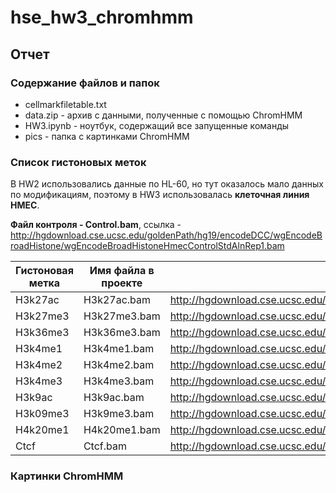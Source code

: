# hse_hw3_chromhmm

## Отчет

### Содержание файлов и папок
- cellmarkfiletable.txt 
- data.zip - архив с данными, полученные с помощью ChromHMM
- HW3.ipynb - ноутбук, содержащий все запущенные команды
- pics - папка с картинками ChromHMM

### Список гистоновых меток

В HW2 использовались данные по HL-60, но тут оказалось мало данных по модификациям, поэтому в HW3 использовалась **клеточная линия HMEC**.

**Файл контроля - Control.bam**, ссылка - http://hgdownload.cse.ucsc.edu/goldenPath/hg19/encodeDCC/wgEncodeBroadHistone/wgEncodeBroadHistoneHmecControlStdAlnRep1.bam

Гистоновая метка | Имя файла в проекте | Ссылка на файл для скачивания
---              | ---                 | ---
H3k27ac          | H3k27ac.bam         | http://hgdownload.cse.ucsc.edu/goldenPath/hg19/encodeDCC/wgEncodeBroadHistone/wgEncodeBroadHistoneHmecH3k27acStdAlnRep1.bam
H3k27me3         | H3k27me3.bam        | http://hgdownload.cse.ucsc.edu/goldenPath/hg19/encodeDCC/wgEncodeBroadHistone/wgEncodeBroadHistoneHmecH3k27me3StdAlnRep1.bam
H3k36me3         | H3k36me3.bam        | http://hgdownload.cse.ucsc.edu/goldenPath/hg19/encodeDCC/wgEncodeBroadHistone/wgEncodeBroadHistoneHmecH3k36me3StdAlnRep1.bam
H3k4me1          | H3k4me1.bam         | http://hgdownload.cse.ucsc.edu/goldenPath/hg19/encodeDCC/wgEncodeBroadHistone/wgEncodeBroadHistoneHmecH3k4me1StdAlnRep1.bam
H3k4me2          | H3k4me2.bam         | http://hgdownload.cse.ucsc.edu/goldenPath/hg19/encodeDCC/wgEncodeBroadHistone/wgEncodeBroadHistoneHmecH3k4me2StdAlnRep1.bam
H3k4me3          | H3k4me3.bam         | http://hgdownload.cse.ucsc.edu/goldenPath/hg19/encodeDCC/wgEncodeBroadHistone/wgEncodeBroadHistoneHmecH3k4me3StdAlnRep1.bam
H3k9ac           | H3k9ac.bam          | http://hgdownload.cse.ucsc.edu/goldenPath/hg19/encodeDCC/wgEncodeBroadHistone/wgEncodeBroadHistoneHmecH3k9acStdAlnRep1.bam
H3k09me3         | H3k9me3.bam         | http://hgdownload.cse.ucsc.edu/goldenPath/hg19/encodeDCC/wgEncodeBroadHistone/wgEncodeBroadHistoneHmecH3k09me3AlnRep1.bam
H4k20me1         | H4k20me1.bam        | http://hgdownload.cse.ucsc.edu/goldenPath/hg19/encodeDCC/wgEncodeBroadHistone/wgEncodeBroadHistoneHmecH4k20me1StdAlnRep1.bam
Ctcf             | Ctcf.bam            | http://hgdownload.cse.ucsc.edu/goldenPath/hg19/encodeDCC/wgEncodeBroadHistone/wgEncodeBroadHistoneHmecCtcfStdAlnRep1.bam


### Картинки ChromHMM

![]()

